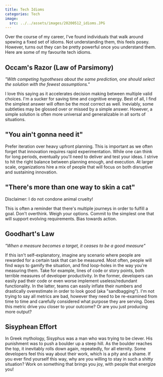 ```yaml
---
title: Tech Idioms
categories: Tech
image:
  src: ../../assets/images/20200512_idioms.JPG
---
```


Over the course of my career, I've found individuals that walk around spewing a fixed set of idioms.  Not understanding them, this feels posey.  However, turns out they can be pretty powerful once you understand them.  Here are some of my favourite tech idioms.

## Occam's Razor (Law of Parsimony)

_"With competing hypotheses about the same prediction, one should select the solution with the fewest assumptions."_

I love this saying as it accelerates decision making between multiple valid choices.  I'm a sucker for saving time and cognitive energy.  Best of all, I find the simplest answer will often be the most correct as well.  Ineviably, some subtleties may be glossed over or missed by a simple answer.  However, a simple solution is often more universal and generalizable in all sorts of situations.

## "You ain't gonna need it"

Prefer iteration over heavy upfront planning.  This is important as we often forget that innovation requires rapid experimentation.  While one can think for long periods, eventually you'll need to deliver and test your ideas.  I strive to hit the right balance between planning enough, and execution.  At larger scale, organizations hire a mix of people that will focus on both disruptive and sustaining innovation.

## "There's more than one way to skin a cat"

Disclaimer: I do not condone animal cruelty!

This is often a reminder that there's multiple journeys in order to fulfill a goal.  Don't overthink.  Weigh your options.  Commit to the simplest one that will support evolving requirements.  Bias towards action.

## Goodhart's Law

_"When a measure becomes a target, it ceases to be a good measure"_

If this isn't self-explanatory, imagine any scenario where people are rewarded for a certain task that can be measured.  Most often, people will find ways to gamify the situation, and find loop-holes in the way you're measuring them.  Take for example, lines of code or story points, both terrible measures of developer productivity.  In the former, developers can easily pad their code or even worse implement useless/redundant functionality.  In the latter, teams can easily inflate their numbers and drastically overestimate in order to look good (aka "sandbagging").  I'm not trying to say all metrics are bad, however they need to be re-examined from time to time and carefully considered what purpose they are serving.  Does this metric drive you closer to your outcome?  Or are you just producing more output?

## Sisyphean Effort

In Greek mythology, Sisyphus was a man who was trying to be clever.  His punishment was to push a boulder up a steep hill.  As the boulder reaches the top, it  inevitably rolls down again,  repeatedly, for all eternity.  Some developers feel this way about their work, which is a pity and a shame.  If you ever find yourself this way, why are you willing to stay in such a shitty situation?  Work on something that brings you joy, with people that energize you!
